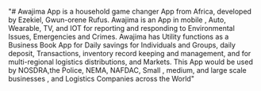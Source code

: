 "# Awajima App is a household game changer App from Africa, developed by Ezekiel, Gwun-orene Rufus. Awajima is an App in mobile , Auto, Wearable, TV, and IOT for reporting and responding to Environmental Issues, Emergencies and Crimes. Awajima has Utility functions as a Business Book App for Daily savings for Individuals and Groups, daily deposit, Transactions, inventory record keeping and management, and for multi-regional logistics distributions, and Markets. This App would be used by NOSDRA,the Police, NEMA, NAFDAC, Small , medium, and large scale businesses , and Logistics Companies across the World" 
